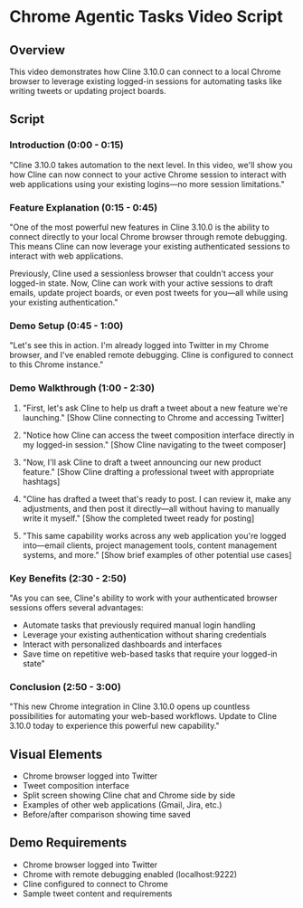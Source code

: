 # Chrome Agentic Tasks Video Script

## Overview
This video demonstrates how Cline 3.10.0 can connect to a local Chrome browser to leverage existing logged-in sessions for automating tasks like writing tweets or updating project boards.

## Script

### Introduction (0:00 - 0:15)
"Cline 3.10.0 takes automation to the next level. In this video, we'll show you how Cline can now connect to your active Chrome session to interact with web applications using your existing logins—no more session limitations."

### Feature Explanation (0:15 - 0:45)
"One of the most powerful new features in Cline 3.10.0 is the ability to connect directly to your local Chrome browser through remote debugging. This means Cline can now leverage your existing authenticated sessions to interact with web applications.

Previously, Cline used a sessionless browser that couldn't access your logged-in state. Now, Cline can work with your active sessions to draft emails, update project boards, or even post tweets for you—all while using your existing authentication."

### Demo Setup (0:45 - 1:00)
"Let's see this in action. I'm already logged into Twitter in my Chrome browser, and I've enabled remote debugging. Cline is configured to connect to this Chrome instance."

### Demo Walkthrough (1:00 - 2:30)
1. "First, let's ask Cline to help us draft a tweet about a new feature we're launching."
   [Show Cline connecting to Chrome and accessing Twitter]

2. "Notice how Cline can access the tweet composition interface directly in my logged-in session."
   [Show Cline navigating to the tweet composer]

3. "Now, I'll ask Cline to draft a tweet announcing our new product feature."
   [Show Cline drafting a professional tweet with appropriate hashtags]

4. "Cline has drafted a tweet that's ready to post. I can review it, make any adjustments, and then post it directly—all without having to manually write it myself."
   [Show the completed tweet ready for posting]

5. "This same capability works across any web application you're logged into—email clients, project management tools, content management systems, and more."
   [Show brief examples of other potential use cases]

### Key Benefits (2:30 - 2:50)
"As you can see, Cline's ability to work with your authenticated browser sessions offers several advantages:
- Automate tasks that previously required manual login handling
- Leverage your existing authentication without sharing credentials
- Interact with personalized dashboards and interfaces
- Save time on repetitive web-based tasks that require your logged-in state"

### Conclusion (2:50 - 3:00)
"This new Chrome integration in Cline 3.10.0 opens up countless possibilities for automating your web-based workflows. Update to Cline 3.10.0 today to experience this powerful new capability."

## Visual Elements
- Chrome browser logged into Twitter
- Tweet composition interface
- Split screen showing Cline chat and Chrome side by side
- Examples of other web applications (Gmail, Jira, etc.)
- Before/after comparison showing time saved

## Demo Requirements
- Chrome browser logged into Twitter
- Chrome with remote debugging enabled (localhost:9222)
- Cline configured to connect to Chrome
- Sample tweet content and requirements
